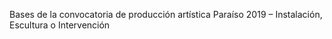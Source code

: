 Bases de la convocatoria de producción artística Paraíso 2019 – Instalación, Escultura o Intervención
